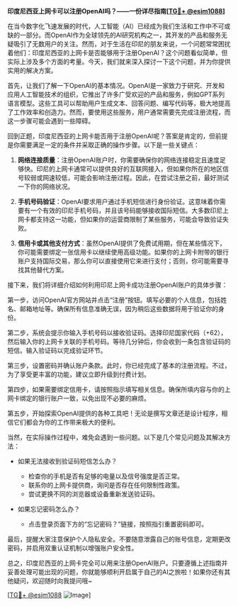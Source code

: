 **印度尼西亚上网卡可以注册OpenAI吗？——一份详尽指南[[TG💪+ @esim1088](https://t.me/s/esim1088)]**

在当今数字化飞速发展的时代，人工智能（AI）已经成为我们生活和工作中不可或缺的一部分。而OpenAI作为全球领先的AI研究机构之一，其开发的产品和服务无疑吸引了无数用户的关注。然而，对于生活在印尼的朋友来说，一个问题常常困扰着他们：印度尼西亚的上网卡是否能够用于注册OpenAI？这个问题看似简单，但实际上涉及多个方面的考量。今天，我们就来深入探讨一下这个问题，并为你提供实用的解决方案。

首先，让我们了解一下OpenAI的基本情况。OpenAI是一家致力于研究、开发和应用人工智能技术的组织，它推出了许多广受欢迎的产品和服务，例如GPT系列语言模型。这些工具可以帮助用户生成文本、回答问题、编写代码等，极大地提高了工作效率和创造力。然而，要使用这些服务，用户通常需要先完成注册流程，而这一步骤可能会遇到一些障碍。

回到正题，印度尼西亚的上网卡能否用于注册OpenAI呢？答案是肯定的，但前提是你需要满足一定的条件并采取正确的操作步骤。以下是一些关键点：

1. **网络连接质量**：注册OpenAI账户时，你需要确保你的网络连接稳定且速度足够快。印尼的上网卡通常可以提供良好的互联网接入，但如果你所在的地区信号较弱或网速较低，可能会影响注册过程。因此，在尝试注册之前，最好测试一下你的网络状况。

2. **手机号码验证**：OpenAI要求用户通过手机短信进行身份验证。这意味着你需要有一个有效的印尼手机号码，并且该号码能够接收国际短信。大多数印尼上网卡都支持这一功能，但如果你的运营商限制了某些服务，可能会导致验证失败。

3. **信用卡或其他支付方式**：虽然OpenAI提供了免费试用期，但在某些情况下，你可能需要绑定一张信用卡以继续使用高级功能。如果你的上网卡附带的银行账户支持国际交易，那么你可以直接使用它来进行支付；否则，你可能需要寻找其他替代方案。

接下来，我们将详细介绍如何利用印尼上网卡成功注册OpenAI账户的具体步骤：

第一步，访问OpenAI官方网站并点击“注册”按钮。填写必要的个人信息，包括姓名、邮箱地址等。确保所有信息准确无误，因为稍后这些数据将用于验证你的身份。

第二步，系统会提示你输入手机号码以接收验证码。选择印尼国家代码（+62），然后输入你的上网卡关联的手机号码。等待几分钟后，你会收到一条包含验证码的短信。输入验证码以完成验证环节。

第三步，设置密码并确认账户条款。此时，你已经完成了基本的注册流程。不过，为了享受更丰富的功能，建议立即升级到付费计划。

第四步，如果需要绑定信用卡，请按照指示填写相关信息。确保所填内容与你的上网卡绑定的银行账户一致，以免出现不必要的麻烦。

第五步，开始探索OpenAI提供的各种工具吧！无论是撰写文章还是设计程序，相信它们都会为你的工作带来极大的便利。

当然，在实际操作过程中，难免会遇到一些问题。以下是几个常见问题及其解决方法：

- 如果无法接收到验证码短信怎么办？
  - 检查你的手机是否有足够的电量以及信号强度是否正常。
  - 联系你的上网卡提供商，询问是否存在任何限制性政策。
  - 尝试更换不同的浏览器或设备重新发送验证码。

- 如果忘记密码怎么办？
  - 点击登录页面下方的“忘记密码？”链接，按照指引重置密码即可。

最后，提醒大家注意保护个人隐私安全。不要随意泄露自己的账号信息，定期更改密码，并启用双重认证机制以增强账户安全性。

总之，印度尼西亚的上网卡完全可以用来注册OpenAI账户。只要遵循上述指南并妥善处理可能出现的问题，你就能够顺利开启属于自己的AI之旅啦！如果你还有其他疑问，欢迎随时向我提问哦~

[[TG💪+ @esim1088](https://t.me/s/esim1088) ![Image](https://i.postimg.cc/4NQfJmqS/Snipaste-2025-05-13-00-14-12.png)]